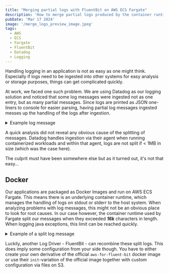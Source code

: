 ```yaml
---
title: "Merging partial logs with FluentBit on AWS ECS Fargate"
description: 'How to merge partial logs produced by the container runtime of AWS Fargate'
pubDate: 'Mar 17 2024'
image: '/merge_logs_preview_image.jpeg'
tags:
  - AWS
  - ECS
  - Fargate
  - FluentBit
  - Datadog
  - Logging
---
```


Handling logging in an application is not as easy as one might think. Especially if logs need to be ingested into other
systems for easy analysis or storage purposes, things can get complicated quickly.

At work, we faced one such problem. We are using Datadog as our logging solution and noticed that some log messages
were ingested not as one entry, but as many partial messages. Since logs are printed as JSON one-liners to console for easier parsing,
having partial log messages ingested messes up the handling of the logs after ingestion.

<details>
<summary>Example log message</summary>

Here is an example of an ordinary log message (pretty printed here, would be just one line):

```json
{
  "level": "info",
  "logger": "org.example.company.Logger",
  "message": "This is a log message",
  "context": {
    "dd": {
      "env": "prod",
      "service": "simple-service",
      "tags": "..."
    }
  },
  "...": "..."
}
```

</details>

A quick analysis did not reveal any obvious cause of the splitting of messages. Datadog handles ingestion via their
agent when running containerized workloads and within that agent, logs are not split if < 1MB in size (which was the case here).

The culprit must have been somewhere else but as it turned out, it's not that easy...

## Docker

Our applications are packaged as Docker Images and run on AWS ECS Fargate. This means there is an underlying container
runtime, which manages the handling of logs on stdout or stderr to the host system. When analyzing problems with
log messages, this might not be an obvious place to look for root causes.
In our case however, the container runtime used by Fargate split our messages when they exceeded ***16k*** characters in length.
When logging java exceptions, this limit can be reached quickly.

<details>
<summary>Example of a split log message</summary>

```json
{
  "partial_message": true,
  "partial_first": true,
  "message": "{\"level\":\"info\",\"logger\":\"org.example.company.Logger\",\"message\":\"This is a log messa",
  "partial_id": "i123o561a24suf457zov2b534iaufg16hz7u45v2btafg",
  "partial_index": "1"
}
```
```json
{
  "partial_message": true,
  "partial_first": false,
  "message": "ge\",\"context\":{\"dd\":{\"env\":\"prod\",\"service\":\"simple-service\",\"tags\":\"...\"}},\"...\":\"...\"}",
  "partial_id": "i123o561a24suf457zov2b534iaufg16hz7u45v2btafg",
  "partial_index": "2"
}
```

</details>

Luckily, another Log Driver - FluentBit - can recombine these split logs. This does imply some configuration from your
side though.
You have to either create your own derivative of the official `aws-for-fluent-bit` docker image
or use their `init`-variation of the official image together with custom configuration via files on S3.

